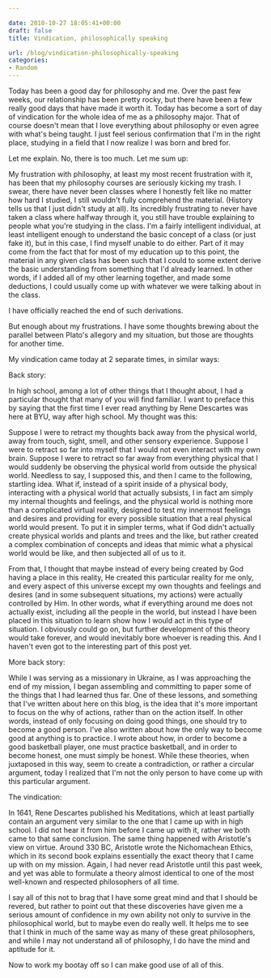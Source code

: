 ```yaml
---

date: 2010-10-27 18:05:41+00:00
draft: false
title: Vindication, philosophically speaking

url: /blog/vindication-philosophically-speaking
categories:
- Random
---
```


Today has been a good day for philosophy and me. Over the past few weeks, our relationship has been pretty rocky, but there have been a few really good days that have made it worth it. Today has become a sort of day of vindication for the whole idea of me as a philosophy major. That of course doesn't mean that I love everything about philosophy or even agree with what's being taught. I just feel serious confirmation that I'm in the right place, studying in a field that I now realize I was born and bred for.




Let me explain. No, there is too much. Let me sum up:




My frustration with philosophy, at least my most recent frustration with it, has been that my philosophy courses are seriously kicking my trash. I swear, there have never been classes where I honestly felt like no matter how hard I studied, I still wouldn't fully comprehend the material. (History tells us that I just didn't study at all). Its incredibly frustrating to never have taken a class where halfway through it, you still have trouble explaining to people what you're studying in the class. I'm a fairly intelligent individual, at least intelligent enough to understand the basic concept of a class (or just fake it), but in this case, I find myself unable to do either. Part of it may come from the fact that for most of my education up to this point, the material in any given class has been such that I could to some extent derive the basic understanding from something that I'd already learned. In other words, if I added all of my other learning together, and made some deductions, I could usually come up with whatever we were talking about in the class.




I have officially reached the end of such derivations.




But enough about my frustrations. I have some thoughts brewing about the parallel between Plato's allegory and my situation, but those are thoughts for another time.




My vindication came today at 2 separate times, in similar ways:




Back story:




In high school, among a lot of other things that I thought about, I had a particular thought that many of you will find familiar. I want to preface this by saying that the first time I ever read anything by Rene Descartes was here at BYU, way after high school. My thought was this:




Suppose I were to retract my thoughts back away from the physical world, away from touch, sight, smell, and other sensory experience. Suppose I were to retract so far into myself that I would not even interact with my own brain. Suppose I were to retract so far away from everything physical that I would suddenly be observing the physical world from outside the physical world. Needless to say, I supposed this, and then I came to the following, startling idea. What if, instead of a spirit inside of a physical body, interacting with a physical world that actually subsists, I in fact am simply my internal thoughts and feelings, and the physical world is nothing more than a complicated virtual reality, designed to test my innermost feelings and desires and providing for every possible situation that a real physical world would present. To put it in simpler terms, what if God didn't actually create physical worlds and plants and trees and the like, but rather created a complex combination of concepts and ideas that mimic what a physical world would be like, and then subjected all of us to it.




From that, I thought that maybe instead of every being created by God having a place in this reality, He created this particular reality for me only, and every aspect of this universe except my own thoughts and feelings and desires (and in some subsequent situations, my actions) were actually controlled by Him. In other words, what if everything around me does not actually exist, including all the people in the world, but instead I have been placed in this situation to learn show how I would act in this type of situation. I obviously could go on, but further development of this theory would take forever, and would inevitably bore whoever is reading this. And I haven't even got to the interesting part of this post yet.




More back story:




While I was serving as a missionary in Ukraine, as I was approaching the end of my mission, I began assembling and committing to paper some of the things that I had learned thus far. One of these lessons, and something that I've written about here on this blog, is the idea that it's more important to focus on the why of actions, rather than on the action itself. In other words, instead of only focusing on doing good things, one should try to become a good person. I've also written about how the only way to become good at anything is to practice. I wrote about how, in order to become a good basketball player, one must practice basketball, and in order to become honest, one must simply be honest. While these theories, when juxtaposed in this way, seem to create a contradiction, or rather a circular argument, today I realized that I'm not the only person to have come up with this particular argument.




The vindication:




In 1641, Rene Descartes published his Meditations, which at least partially contain an argument very similar to the one that I came up with in high school. I did not hear it from him before I came up with it, rather we both came to that same conclusion. The same thing happened with Aristotle's view on virtue. Around 330 BC, Aristotle wrote the Nichomachean Ethics, which in its second book explains essentially the exact theory that I came up with on my mission. Again, I had never read Aristotle until this past week, and yet was able to formulate a theory almost identical to one of the most well-known and respected philosophers of all time.




I say all of this not to brag that I have some great mind and that I should be revered, but rather to point out that these discoveries have given me a serious amount of confidence in my own ability not only to survive in the philosophical world, but to maybe even do really well. It helps me to see that I think in much of the same way as many of these great philosophers, and while I may not understand all of philosophy, I do have the mind and aptitude for it.




Now to work my bootay off so I can make good use of all of this. 
